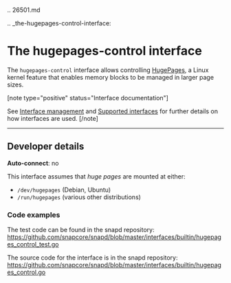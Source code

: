 .. 26501.md

.. _the-hugepages-control-interface:

# The hugepages-control interface

The `hugepages-control` interface allows controlling [HugePages](https://www.kernel.org/doc/Documentation/vm/hugetlbpage.txt), a Linux kernel feature that enables memory blocks to be managed in larger page sizes.

[note type="positive" status="Interface documentation"]

See [Interface management](interface-management.md) and [Supported interfaces](supported-interfaces.md) for further details on how interfaces are used.
[/note]

---

<h2 id='the-hugepages-control-interface-heading--dev-details'>Developer details </h2>

**Auto-connect**: no

This interface assumes that _huge pages_ are mounted at either:
- `/dev/hugepages` (Debian, Ubuntu)
- `/run/hugepages` (various other distributions)

### Code examples

The test code can be found in the snapd repository: https://github.com/snapcore/snapd/blob/master/interfaces/builtin/hugepages_control_test.go

The source code for the interface is in the snapd repository: https://github.com/snapcore/snapd/blob/master/interfaces/builtin/hugepages_control.go